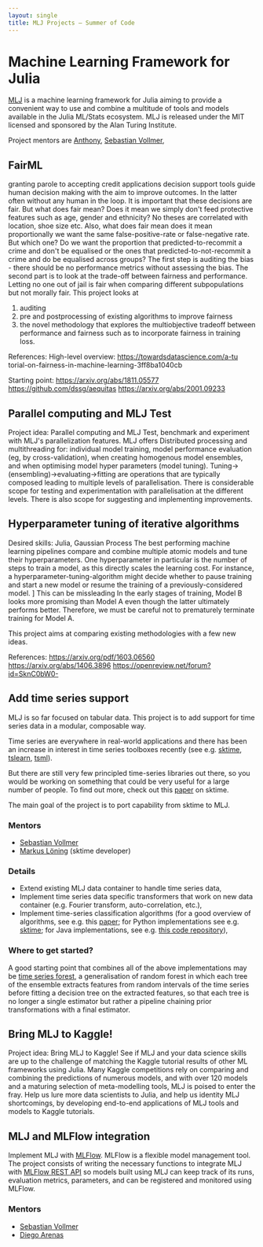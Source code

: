```yaml
---
layout: single
title: MLJ Projects – Summer of Code
---
```


# Machine Learning Framework for Julia

[MLJ](https://github.com/alan-turing-institute/MLJ.jl) is a machine learning framework for Julia aiming to provide a convenient way to use and combine a multitude of tools and models available in the Julia ML/Stats ecosystem. MLJ is released under the MIT licensed and sponsored by the Alan Turing Institute.

Project mentors are [Anthony](https://github.com/ablaom), [Sebastian Vollmer](https://www.turing.ac.uk/people/programme-directors/sebastian-vollmer),

## FairML

granting parole to accepting credit applications decision support tools guide human decision making with the aim to improve outcomes. In the latter often without any human in the loop. It is important that these decisions are fair. But what does fair mean? Does it mean we simply don't feed protective features such as age, gender and ethnicity? No theses are correlated with location, shoe size etc. Also, what does fair mean does it mean proportionally we want the same false-positive-rate or false-negative rate. But which one? Do we want the proportion that predicted-to-recommit a crime and don't be equalised or the ones that predicted-to-not-recommit a crime and do be equalised across groups?
The first step is auditing the bias - there should be no performance metrics without assessing the bias. The second part is to look at the trade-off between fairness and performance. Letting no one out of jail is fair when comparing different subpopulations but not morally fair.
This project looks at

1. auditing
2. pre and postprocessing of existing algorithms to improve fairness
3. the novel methodology that explores the multiobjective tradeoff between performance and fairness such as to incorporate fairness in training loss.

References:
High-level overview: https://towardsdatascience.com/a-tu torial-on-fairness-in-machine-learning-3ff8ba1040cb

Starting point:
https://arxiv.org/abs/1811.05577
https://github.com/dssg/aequitas
https://arxiv.org/abs/2001.09233

## Parallel computing and MLJ Test

Project idea: Parallel computing and MLJ Test, benchmark and experiment with MLJ's parallelization features. MLJ offers Distributed processing and multithreading for: individual model training, model performance evaluation (eg, by cross-validation), when creating homogenous model ensembles, and when optimising model hyper parameters (model tuning). Tuning->(ensembling)->evaluating->fitting are operations that are typically composed leading to multiple levels of parallelisation. There is considerable scope for testing and experimentation with parallelisation at the different levels. There is also scope for suggesting and implementing improvements.

## Hyperparameter tuning of iterative algorithms

Desired skills: Julia, Gaussian Process
The best performing machine learning pipelines compare and combine multiple atomic models and tune their hyperparameters. One hyperparameter in particular is the number of steps to train a model, as this directly scales the learning cost. For instance, a hyperparameter-tuning-algorithm might decide whether to pause training and start a new model or resume the training of a previously-considered model.
]
This can be missleading In the early stages of training, Model B looks more promising than
Model A even though the latter ultimately performs better. Therefore,
we must be careful not to prematurely terminate training for Model A.

This project aims at comparing existing methodologies with a few new ideas.

References:
https://arxiv.org/pdf/1603.06560
https://arxiv.org/abs/1406.3896
https://openreview.net/forum?id=SknC0bW0-

## Add time series support

MLJ is so far focused on tabular data. This project is to add support for time series data in a modular, composable way.

Time series are everywhere in real-world applications and there has been an increase in interest in time series toolboxes recently (see e.g. [sktime](https://github.com/alan-turing-institute/sktime), [tslearn](https://github.com/rtavenar/tslearn), [tsml](https://github.com/uea-machine-learning/tsml/)).

But there are still very few principled time-series libraries out there, so you would be working on something that could be very useful for a large number of people. To find out more, check out this [paper](http://learningsys.org/neurips19/assets/papers/sktime_ml_systems_neurips2019.pdf) on sktime.

The main goal of the project is to port capability from sktime to MLJ.

### Mentors

- [Sebastian Vollmer](https://www.turing.ac.uk/people/programme-directors/sebastian-vollmer)
- [Markus Löning](https://github.com/mloning) (sktime developer)

### Details

- Extend existing MLJ data container to handle time series data,
- Implement time series data specific transformers that work on new data container (e.g. Fourier transform, auto-correlation, etc.),
- Implement time-series classification algorithms (for a good overview of algorithms, see e.g. this [paper](https://arxiv.org/abs/1602.01711); for Python implementations see e.g. [sktime](https://github.com/alan-turing-institute/sktime); for Java implementations, see e.g. [this code repository](http://www.timeseriesclassification.com/code.php)),

### Where to get started?

A good starting point that combines all of the above implementations may be [time series forest](https://www.sciencedirect.com/science/article/pii/S0020025513001473), a generalisation of random forest in which each tree of the ensemble extracts features from random intervals of the time series before fitting a decision tree on the extracted features, so that each tree is no longer a single estimator but rather a pipeline chaining prior transformations with a final estimator.

## Bring MLJ to Kaggle!

Project idea: Bring MLJ to Kaggle! See if MLJ and your data science skills are up to the challenge of matching the Kaggle tutorial results of other ML frameworks using Julia. Many Kaggle competitions rely on comparing and combining the predictions of numerous models, and with over 120 models and a maturing selection of meta-modelling tools, MLJ is poised to enter the fray. Help us lure more data scientists to Julia, and help us identity MLJ shortcomings, by developing end-to-end applications of MLJ tools and models to Kaggle tutorials.

## MLJ and MLFlow integration

Implement MLJ with [MLFlow](https://mlflow.org). MLFlow is a flexible model management tool. The project consists of writing the necessary functions to integrate MLJ with [MLFlow REST API](https://mlflow.org/docs/latest/rest-api.html) so models built using MLJ can keep track of its runs, evaluation metrics, parameters, and can be registered and monitored using MLFlow.

### Mentors

- [Sebastian Vollmer](https://www.turing.ac.uk/people/programme-directors/sebastian-vollmer)
- [Diego Arenas](https://github.com/darenasc)
